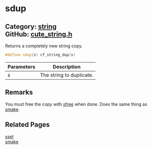 [](../header.md ':include')

# sdup

Category: [string](/api_reference?id=string)  
GitHub: [cute_string.h](https://github.com/RandyGaul/cute_framework/blob/master/include/cute_string.h)  
---

Returns a completely new string copy.

```cpp
#define sdup(s) cf_string_dup(s)
```

Parameters | Description
--- | ---
s | The string to duplicate.

## Remarks

You must free the copy with [sfree](/string/sfree.md) when done. Does the same thing as [smake](/string/smake.md).

## Related Pages

[sset](/string/sset.md)  
[smake](/string/smake.md)  
